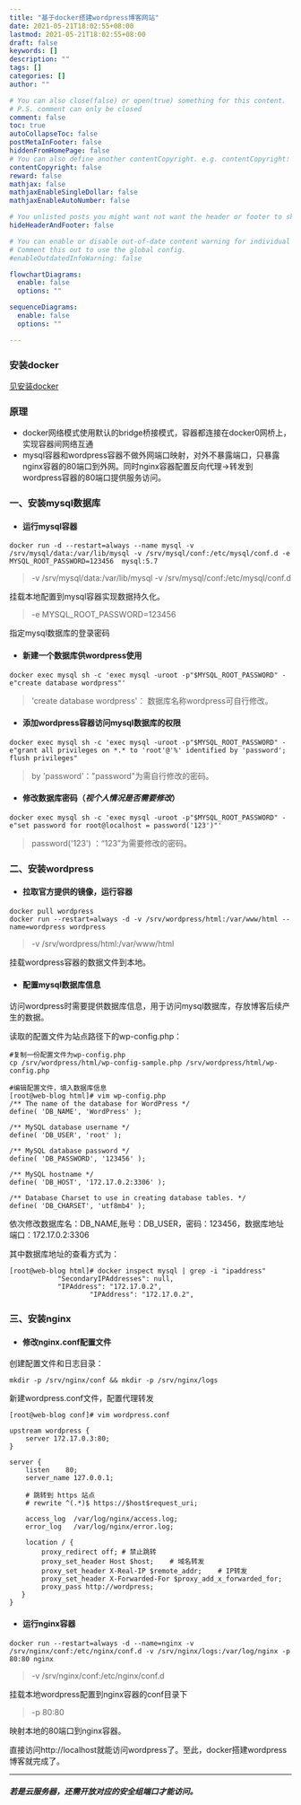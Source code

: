 ```yaml
---
title: "基于docker搭建wordpress博客网站"
date: 2021-05-21T18:02:55+08:00
lastmod: 2021-05-21T18:02:55+08:00
draft: false
keywords: []
description: ""
tags: []
categories: []
author: ""

# You can also close(false) or open(true) something for this content.
# P.S. comment can only be closed
comment: false
toc: true
autoCollapseToc: false
postMetaInFooter: false
hiddenFromHomePage: false
# You can also define another contentCopyright. e.g. contentCopyright: "This is another copyright."
contentCopyright: false
reward: false
mathjax: false
mathjaxEnableSingleDollar: false
mathjaxEnableAutoNumber: false

# You unlisted posts you might want not want the header or footer to show
hideHeaderAndFooter: false

# You can enable or disable out-of-date content warning for individual post.
# Comment this out to use the global config.
#enableOutdatedInfoWarning: false

flowchartDiagrams:
  enable: false
  options: ""

sequenceDiagrams: 
  enable: false
  options: ""

---
```


### 安装docker
[见安装docker](http://note.youdao.com/noteshare?id=fd90d9aefd15a6b124d9008acfa73a9f&sub=BF0BE6D614EC4FD2B08DFE0A9638FA6E)

### 原理
- docker网络模式使用默认的bridge桥接模式，容器都连接在docker0网桥上，实现容器间网络互通
- mysql容器和wordpress容器不做外网端口映射，对外不暴露端口，只暴露nginx容器的80端口到外网。同时nginx容器配置反向代理->转发到wordpress容器的80端口提供服务访问。

### 一、安装mysql数据库
- #### 运行mysql容器

```
docker run -d --restart=always --name mysql -v /srv/mysql/data:/var/lib/mysql -v /srv/mysql/conf:/etc/mysql/conf.d -e MYSQL_ROOT_PASSWORD=123456  mysql:5.7
```
> -v /srv/mysql/data:/var/lib/mysql -v /srv/mysql/conf:/etc/mysql/conf.d

挂载本地配置到mysql容器实现数据持久化。

> -e MYSQL_ROOT_PASSWORD=123456 

指定mysql数据库的登录密码

- #### 新建一个数据库供wordpress使用

```
docker exec mysql sh -c 'exec mysql -uroot -p"$MYSQL_ROOT_PASSWORD" -e"create database wordpress"'
```
> 'create database wordpress'：
数据库名称wordpress可自行修改。

- #### 添加wordpress容器访问mysql数据库的权限

```
docker exec mysql sh -c 'exec mysql -uroot -p"$MYSQL_ROOT_PASSWORD" -e"grant all privileges on *.* to 'root'@'%' identified by 'password'; flush privileges"
```
>  by 'password'："password"为需自行修改的密码。
- #### 修改数据库密码（*视个人情况是否需要修改*）

```
docker exec mysql sh -c 'exec mysql -uroot -p"$MYSQL_ROOT_PASSWORD" -e"set password for root@localhost = password('123')"'
```
> password('123') ：“123”为需要修改的密码。
### 二、安装wordpress
- #### 拉取官方提供的镜像，运行容器

```
docker pull wordpress
docker run --restart=always -d -v /srv/wordpress/html:/var/www/html --name=wordpress wordpress
```
> -v /srv/wordpress/html:/var/www/html

挂载wordpress容器的数据文件到本地。

- #### 配置mysql数据库信息

访问wordpress时需要提供数据库信息，用于访问mysql数据库，存放博客后续产生的数据。

读取的配置文件为站点路径下的wp-config.php：

```
#复制一份配置文件为wp-config.php
cp /srv/wordpress/html/wp-config-sample.php /srv/wordpress/html/wp-config.php

#编辑配置文件，填入数据库信息
[root@web-blog html]# vim wp-config.php
/** The name of the database for WordPress */
define( 'DB_NAME', 'WordPress' );

/** MySQL database username */
define( 'DB_USER', 'root' );

/** MySQL database password */
define( 'DB_PASSWORD', '123456' );

/** MySQL hostname */
define( 'DB_HOST', '172.17.0.2:3306' );

/** Database Charset to use in creating database tables. */
define( 'DB_CHARSET', 'utf8mb4' );
```
依次修改数据库名：DB_NAME,账号：DB_USER，密码：123456，数据库地址端口：172.17.0.2:3306

其中数据库地址的查看方式为：
```
[root@web-blog html]# docker inspect mysql | grep -i "ipaddress"
            "SecondaryIPAddresses": null,
            "IPAddress": "172.17.0.2",
                    "IPAddress": "172.17.0.2",
```
### 三、安装nginx
- #### 修改nginx.conf配置文件
创建配置文件和日志目录：

```
mkdir -p /srv/nginx/conf && mkdir -p /srv/nginx/logs
```
新建wordpress.conf文件，配置代理转发

```
[root@web-blog conf]# vim wordpress.conf 

upstream wordpress {
    server 172.17.0.3:80;
}

server {
    listen    80;
    server_name 127.0.0.1;

    # 跳转到 https 站点
    # rewrite ^(.*)$ https://$host$request_uri;

    access_log  /var/log/nginx/access.log;
    error_log   /var/log/nginx/error.log;

    location / {
        proxy_redirect off; # 禁止跳转
        proxy_set_header Host $host;    # 域名转发
        proxy_set_header X-Real-IP $remote_addr;    # IP转发
        proxy_set_header X-Forwarded-For $proxy_add_x_forwarded_for;
        proxy_pass http://wordpress;
   }
}
```
- #### 运行nginx容器

```
docker run --restart=always -d --name=nginx -v /srv/nginx/conf:/etc/nginx/conf.d -v /srv/nginx/logs:/var/log/nginx -p 80:80 nginx
```
> -v /srv/nginx/conf:/etc/nginx/conf.d

挂载本地wordpress配置到nginx容器的conf目录下
> -p 80:80

映射本地的80端口到nginx容器。

直接访问http://localhost就能访问wordpress了。至此，docker搭建wordpress博客就完成了。


---
##### 若是云服务器，还需开放对应的安全组端口才能访问。
